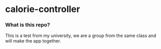 # calorie-controller
### What is this repo?
This is a test from my university, we are a group from the same class and will make the app together.

